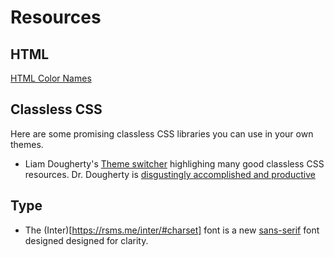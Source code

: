 # Resources

## HTML

[HTML Color Names](https://htmlcolorcodes.com/color-names/)

## Classless CSS

Here are some promising classless CSS libraries you can
use in your own themes.

* Liam Dougherty's [Theme switcher](https://dohliam.github.io/dropin-minimal-css/) highlighing many good classless CSS resources. Dr. Dougherty is [disgustingly accomplished and productive](https://dohliam.github.io/)

## Type

* The (Inter)[https://rsms.me/inter/#charset] font is a new [sans-serif](https://developer.mozilla.org/en-US/docs/Web/CSS/font-family#sans-serif) font designed
designed for clarity.
